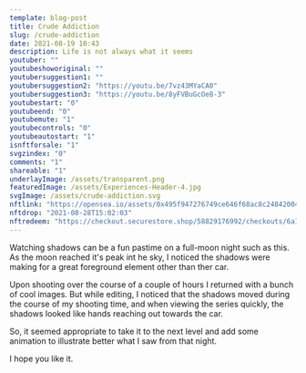 ```yaml
---
template: blog-post
title: Crude Addiction
slug: /crude-addiction
date: 2021-08-19 10:43
description: Life is not always what it seems
youtuber: ""
youtubeshoworiginal: ""
youtubersuggestion1: ""
youtubersuggestion2: "https://youtu.be/7vz43MYaCA0"
youtubersuggestion3: "https://youtu.be/8yFVBuGcOe8-3"
youtubestart: "0"
youtubeend: "0"
youtubemute: "1"
youtubecontrols: "0"
youtubeautostart: "1"
isnftforsale: "1"
svgzindex: "0"
comments: "1"
shareable: "1"
underlayImage: /assets/transparent.png
featuredImage: /assets/Experiences-Header-4.jpg
svgImage: /assets/crude-addiction.svg
nftlink: "https://opensea.io/assets/0x495f947276749ce646f68ac8c248420045cb7b5e/14583650834310525071617320783641503123203461641321595508191183186230620717057"
nftdrop: "2021-08-28T15:02:03"
nftredeem: "https://checkout.securestore.shop/58829176992/checkouts/6a13aa3e2a95600b07597109e72b74b0?channel=buy_button"
---
```

Watching shadows can be a fun pastime on a full-moon night such as this. As the moon reached it's peak int he sky, I noticed the shadows were making for a great foreground element other than ther car. 

Upon shooting over the course of a couple of hours I returned with a bunch of cool images. But while editing, I noticed that the shadows moved during the course of my shooting time, and when viewing the series quickly, the shadows looked like hands reaching out towards the car. 

So, it seemed appropriate to take it to the next level and add some animation to illustrate better what I saw from that night. 

I hope you like it.

<div id='product-component-1630364426437'></div>

